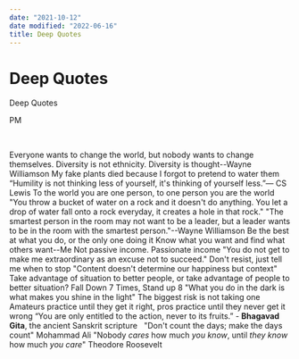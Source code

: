 ```yaml
---
date: "2021-10-12"
date modified: "2022-06-16"
title: Deep Quotes
---
```


# Deep Quotes
Deep Quotes

PM

 

Everyone wants to change the world, but nobody wants to change themselves.
Diversity is not ethnicity. Diversity is thought--Wayne Williamson
My fake plants died because I forgot to pretend to water them
“Humility is not thinking less of yourself, it's thinking of yourself less.”― CS Lewis
To the world you are one person, to one person you are the world
"You throw a bucket of water on a rock and it doesn't do anything. You let a drop of water fall onto a rock everyday, it creates a hole in that rock."
"The smartest person in the room may not want to be a leader, but a leader wants to be in the room with the smartest person."--Wayne Williamson
Be the best at what you do, or the only one doing it
Know what you want and find what others want--Me
Not passive income. Passionate income
"You do not get to make me extraordinary as an excuse not to succeed."
Don't resist, just tell me when to stop
"Content doesn't determine our happiness but context"
Take advantage of situation to better people, or take advantage of people to better situation?
Fall Down 7 Times, Stand up 8
"What you do in the dark is what makes you shine in the light"
The biggest risk is not taking one
Amateurs practice until they get it right, pros practice until they never get it wrong
“You are only entitled to the action, never to its fruits.” - **Bhagavad Gita**, the ancient Sanskrit scripture
 
"Don't count the days; make the days count" Mohammad Ali
"Nobody *cares* how much *you know*, until *they know* how much *you care*" Theodore Roosevelt
